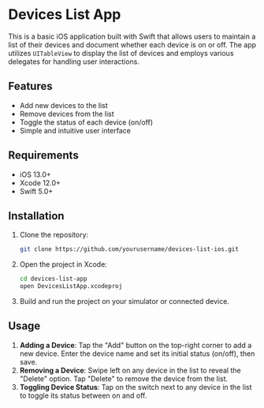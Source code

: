 # Devices List App

This is a basic iOS application built with Swift that allows users to maintain a list of their devices and document whether each device is on or off. The app utilizes `UITableView` to display the list of devices and employs various delegates for handling user interactions.

## Features

- Add new devices to the list
- Remove devices from the list
- Toggle the status of each device (on/off)
- Simple and intuitive user interface

## Requirements

- iOS 13.0+
- Xcode 12.0+
- Swift 5.0+

## Installation

1. Clone the repository:

    ```bash
    git clone https://github.com/yourusername/devices-list-ios.git
    ```

2. Open the project in Xcode:

    ```bash
    cd devices-list-app
    open DevicesListApp.xcodeproj
    ```

3. Build and run the project on your simulator or connected device.

## Usage

1. **Adding a Device**: Tap the "Add" button on the top-right corner to add a new device. Enter the device name and set its initial status (on/off), then save.
2. **Removing a Device**: Swipe left on any device in the list to reveal the "Delete" option. Tap "Delete" to remove the device from the list.
3. **Toggling Device Status**: Tap on the switch next to any device in the list to toggle its status between on and off.
